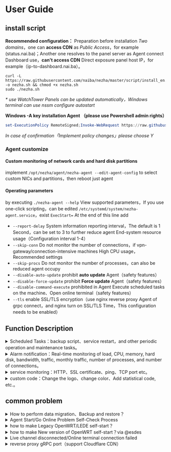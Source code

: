 # User Guide

## install script

**Recommended configuration：** Preparation before installation _Two domains_，one can **access CDN** as _Public Access_，for example (status.nai.ba)；Another one resolves to the panel server as Agent connect Dashboard use，**can't access CDN** Direct exposure panel host IP，for example（ip-to-dashboard.nai.ba）。

```shell
curl -L https://raw.githubusercontent.com/naiba/nezha/master/script/install_en.sh  -o nezha.sh && chmod +x nezha.sh
sudo ./nezha.sh
```

_\* use WatchTower Panels can be updated automatically，Windows terminal can use nssm configure autostart_

**Windows -A key installation Agent （please use Powershell admin rights）**

```powershell
set-ExecutionPolicy RemoteSigned;Invoke-WebRequest https://raw.githubusercontent.com/naiba/nezha/master/script/install.ps1 -OutFile C:\install.ps1;powershell.exe C:\install.ps1 dashboard_host:grpc_port secret
```

_In case of confirmation「Implement policy changes」please choose Y_

### Agent customize

#### Custom monitoring of network cards and hard disk partitions

implement `/opt/nezha/agent/nezha-agent --edit-agent-config` to select custom NICs and partitions，then reboot just agent

#### Operating parameters

by executing `./nezha-agent --help` View supported parameters，If you use one-click scripting，can be edited `/etc/systemd/system/nezha-agent.service`，exist `ExecStart=` At the end of this line add

- `--report-delay` System information reporting interval，The default is 1 Second，can be set to 3 to further reduce agent End-system resource usage（Configuration interval 1-4）
- `--skip-conn` Do not monitor the number of connections，if vpn-gateway/connection-intensive machines High CPU usage，Recommended settings
- `--skip-procs` Do not monitor the number of processes，can also be reduced agent occupy
- `--disable-auto-update` prohibit **auto update** Agent（safety features）
- `--disable-force-update` prohibit **Force update** Agent（safety features）
- `--disable-command-execute` prohibited in Agent Execute scheduled tasks on the machine、Open online terminal（safety features）
- `--tls` enable SSL/TLS encryption（use nginx reverse proxy Agent of grpc connect，and nginx turn on SSL/TLS Time，This configuration needs to be enabled）

## Function Description

<details>
    <summary>Scheduled Tasks：backup script、service restart，and other periodic operation and maintenance tasks。</summary>

Use this feature to periodically combine restic、rclone back up the server，Or periodically restart some service to reset the network connection。

</details>

<details>
    <summary>Alarm notification：Real-time monitoring of load, CPU, memory, hard disk, bandwidth, traffic, monthly traffic, number of processes, and number of connections。</summary>

#### Flexible notification methods

`#NEZHA#` is the panel message placeholder，The panel will automatically replace the placeholder with the actual message when the notification is triggered

Body content is`JSON` formatted：**when the request type is FORM Time**，value is `key:value` form，`value` Placeholders can be placed inside，Automatically replace when notified。**when the request type is JSON** It will only be submitted directly to the`URL`。

URL Placeholders can also be placed inside，Simple string replacement is done when requested。

Refer to the example below，very flexible。

1. Add notification method

   - telegram Example [@haitau](https://github.com/haitau) contribute

     - name：telegram Robot message notification
     - URL：<https://api.telegram.org/botXXXXXX/sendMessage?chat_id=YYYYYY&text=#NEZHA>#
     - request method: GET
     - request type: default
     - Body: null
     - URL Parameter acquisition instructions：botXXXXXX Neutral XXXXXX is in telegram Follow the official @Botfather ，enter/newbot ，Create new bot（bot）Time，will provide token（in prompt Use this token to access the HTTP API:next line）here 'bot' Three letters are indispensable. After bot created, You need to chat with the BOT to have a conversation（Just send a message），then available API Send a message. YYYYYY is telegram user's number ID。with the robot @userinfobot Dialogue is available。

2. Add an offline alarm

   - name：Offline notifications
   - rule：`[{"Type":"offline","Duration":10}]`
   - enable：√

3. add a monitor CPU continued 10s Exceed 50% **and** memory persistent 20s Occupied less than 20% the alarm

   - name：CPU+RAM
   - rule：`[{"Type":"cpu","Min":0,"Max":50,"Duration":10},{"Type":"memory","Min":20,"Max":0,"Duration":20}]`
   - enable：√

#### Description of alarm rules

##### basic rules

- type
  - `cpu`、`memory`、`swap`、`disk`
  - `net_in_speed` Inbound speed、`net_out_speed` Outbound speed、`net_all_speed` two-way speed、`transfer_in` Inbound traffic、`transfer_out` Outbound traffic、`transfer_all` bidirectional traffic
  - `offline` Offline monitoring
  - `load1`、`load5`、`load15` load
  - `process_count` number of processes _Currently fetching threads takes up too many resources，Temporarily not supported_
  - `tcp_conn_count`、`udp_conn_count` number of connections
- duration：duration in seconds，Sampling records in seconds 30% The above trigger threshold will only alarm（Anti-Data Pin）
- min/max
  - flow、Network speed class value as bytes（1KB=1024B，1MB = 1024\*1024B）
  - memory、hard disk、CPU occupancy percentage
  - Offline monitoring without setup
- cover `[{"type":"offline","duration":10, "cover":0, "ignore":{"5": true}}]`
  - `0` monitor all，pass `ignore` ignore specific server
  - `1` ignore all，pass `ignore` Monitor specific servers
- ignore: `{"1": true, "2":false}` specific server，match `cover` use

##### special：Arbitrary cycle flow alarm

Can be used as monthly flow alarm

- type
  - transfer_in_cycle Inbound traffic during the period
  - transfer_out_cycle Outbound traffic during the period
  - transfer_all_cycle Bidirectional flow in cycles and
- cycle_start Fiscal Period Start Date（Can be the start date of your machine billing cycle），RFC3339 Time format，For example, Beijing time is`2022-01-11T08:00:00.00+08:00`
- cycle_interval How many cycle units every (for example, if the cycle unit is days, the value is 7, which means that the statistics will be counted every 7 days）
- cycle_unit Statistical period unit, default `hour`, optional(`hour`, `day`, `week`, `month`, `year`)
- min/max、cover、ignore Refer to Basic Rules Configuration
- Example: ID for 3 the machine（ignore inside the definition）of monthly 15 outbound monthly traffic billed 1T Call the police `[{"type":"transfer_out_cycle","max":1000000000000,"cycle_start":"2022-01-11T08:00:00.00+08:00","cycle_interval":1,"cycle_unit":"month","cover":1,"ignore":{"3":true}}]`
  ![7QKaUx.md.png](https://s4.ax1x.com/2022/01/13/7QKaUx.md.png)

</details>

<details>
    <summary>service monitoring：HTTP、SSL certificate、ping、TCP port etc。</summary>

Enter `/monitor` Click to create a new monitor on the page，Instructions are below the form。

</details>

<details>
  <summary>custom code：Change the logo、change color、Add statistical code, etc.。</summary>

**Effective only on the visitor's home page.**

- Default theme changing progress bar color example

  ```html
  <style>
  .ui.fine.progress> .bar {
      background-color: pink !important;
  }
  </style>
  ```

- DayNight Example of theme changing progress bar color, modifying footer（from [@hyt-allen-xu](https://github.com/hyt-allen-xu)）

  ```html
  <style>
  .ui.fine.progress> .progress-bar {
    background-color: #00a7d0 !important;
  }
  </style>
  <script>
  window.onload = function(){
  var footer=document.querySelector("div.footer-container")
  footer.innerHTML="©2021 "your name" & Powered by "your name"
  footer.style.visibility="visible"
  }
  </script>
  ```

- Default theme modification LOGO、Modify footer example（from [@iLay1678](https://github.com/iLay1678)）

  ```html
  <style>
  .right.menu>a{
  visibility: hidden;
  }
  .footer .is-size-7{
  visibility: hidden;
  }
  .item img{
  visibility: hidden;
  }
  </style>
  <script>
  window.onload = function(){
  var avatar=document.querySelector(".item img")
  var footer=document.querySelector("div.is-size-7")
  footer.innerHTML="Powered by your name"
  footer.style.visibility="visible"
  avatar.src="your square logo address"
  avatar.style.visibility="visible"
  }
  </script>
  ```

- hotaru Theme change background image example

  ```html
  <style>
  .hotaru-cover {
     background: url(https://s3.ax1x.com/2020/12/08/DzHv6A.jpg) center;
  }
  </style>
  ```

</details>

## common problem

<details>
    <summary>How to perform data migration、Backup and restore？</summary>

1. First use one-click script `stop panel`
2. Pack `/opt/nezha` folder, to the same location in the new environment
3. Use one-click script `Launchpad`

</details>

<details>
    <summary>Agent Start/Go Online Problem Self-Check Process</summary>

1. direct execution `/opt/nezha/agent/nezha-agent -s Panel IP or non-CDN domain name:Panel RPC port -p Agent key -d` Check if the log is DNS、Poor network causes timeout（timeout） question。
2. `nc -v domain name/IP Panel RPC port` or `telnet domain name/IP Panel RPC port` Check if it is a network problem，Check local and panel server inbound and outbound firewalls，If the single machine cannot judge, you can use the <https://port.ping.pe/> Provided port inspection tool for detection。
3. If the above steps detect normal，Agent normal online，try to close SELinux，[how to close SELinux？](https://www.google.com/search?q=%E5%85%B3%E9%97%ADSELINUX)

</details>

<details>
    <summary>how to make Legacy OpenWRT/LEDE self-start？</summary>

refer to this project: <https://github.com/Erope/openwrt_nezha>

</details>

<details>
    <summary>how to make New version of OpenWRT self-start？via @esdes</summary>

first in release Download the corresponding binary decompression zip After the package is placed in `/root`，Then `chmod +x /root/nezha-agent` give execute permission，then create `/etc/init.d/nezha-service`：

```shell
#!/bin/sh /etc/rc.common

START=99
USE_PROCD=1

start_service() {
 procd_open_instance
 procd_set_param command /root/nezha-agent -s Panel URL:receive port -p unique key -d
 procd_set_param respawn
 procd_close_instance
}

stop_service() {
    killall nezha-agent
}

restart() {
 stop
 sleep 2
 start
}
```

give execute permission `chmod +x /etc/init.d/nezha-service` then start the service `/etc/init.d/nezha-service enable && /etc/init.d/nezha-service start`

</details>

<details>
    <summary>Live channel disconnected/Online terminal connection failed</summary>

When using a reverse proxy, you need to target `/ws`,`/terminal` path WebSocket Specially configured to support real-time server status updates and **WebSSH**。

- Nginx(Aapanel/Pagoda)：At your nginx Add the following code to the configuration file

  ```nginx
  server{

      #some original configuration
      #server_name blablabla...

      location ~ ^/(ws|terminal/.+)$  {
          proxy_pass http://ip:site access port;
          proxy_set_header Upgrade $http_upgrade;
          proxy_set_header Connection "Upgrade";
          proxy_set_header Host $host;
      }

      #others location blablabla...
  }
  ```

  If not a Aapanel/Pagoda, still in `server{}` add this paragraph

  ```nginx
  location / {
    proxy_pass http://ip:site access port;
    proxy_set_header Host $host;
  }
  ```

- CaddyServer v1（v2 No special configuration required）

  ```Caddyfile
  proxy /ws http://ip:8008 {
      websocket
  }
  proxy /terminal/* http://ip:8008 {
      websocket
  }
  ```

</details>

<details>
    <summary>reverse proxy gRPC port（support Cloudflare CDN）</summary>
use Nginx or Caddy reverse proxy gRPC

- Nginx configure

```nginx
server {
    listen 443 ssl http2;
    listen [::]:443 ssl http2;
    server_name ip-to-dashboard.nai.ba; # yours Agent connect Dashboard's domain name

    ssl_certificate          /data/letsencrypt/fullchain.pem; # your domain certificate path
    ssl_certificate_key      /data/letsencrypt/key.pem;       # Your domain name private key path

    underscores_in_headers on;

    location / {
        grpc_read_timeout 300s;
        grpc_send_timeout 300s;
        grpc_pass grpc://localhost:5555;
    }
}
```

- Caddy configure

```Caddyfile
ip-to-dashboard.nai.ba:443 { # yours Agent connect Dashboard's domain name
    reverse_proxy {
        to localhost:5555
        transport http {
            versions h2c 2
        }
    }
}
```

Dashboard Panel side configuration

- First log in to the panel to enter the management background Open the settings page，exist `Panel server domain name that is not connected to CDN/IP` Fill in the previous step in Nginx or Caddy domain name configured in for example `ip-to-dashboard.nai.ba` ，and save。
- then in the panel server，Open /opt/nezha/dashboard/data/config.yaml 文件，将 `proxygrpcport` change into Nginx or Caddy listening port，or as set in the previous step `443` ；because we are Nginx or Caddy turned on SSL/TLS，So it is necessary to `tls` Set as `true` ；Restart the panel after modification is complete。

Agent end configuration

- Login panel management background，Copy the one-click install command，Execute the one-click installation command on the corresponding server to reinstall agent end。

turn on Cloudflare CDN（optional）

according to Cloudflare gRPC requirements：gRPC Service must listen 443 port and must support TLS and HTTP/2。
So if you need to turn it on CDN，must be configured Nginx or Caddy reverse proxy gRPC use when 443 port，and configure the certificate（Caddy Will automatically apply and configure the certificate）。

- Log in Cloudflare，Choose a domain name to use。Open `The internet` option will `gRPC` switch on，Open `DNS` options，turn up Nginx or Caddy Anti-generation gRPC The resolution record of the configured domain name，Open Orange Cloud Enable CDN。

</details>
